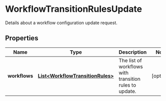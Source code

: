 

# WorkflowTransitionRulesUpdate

Details about a workflow configuration update request.
## Properties

Name | Type | Description | Notes
------------ | ------------- | ------------- | -------------
**workflows** | [**List&lt;WorkflowTransitionRules&gt;**](WorkflowTransitionRules.md) | The list of workflows with transition rules to update. |  [optional]



